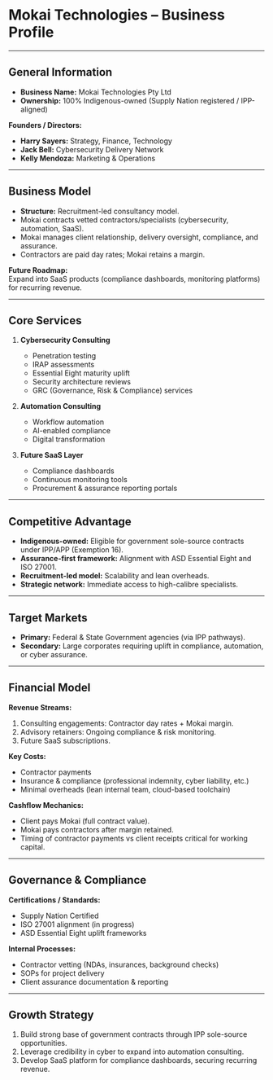# Mokai Technologies – Business Profile

---

## General Information

- **Business Name:** Mokai Technologies Pty Ltd
- **Ownership:** 100% Indigenous-owned (Supply Nation registered / IPP-aligned)

**Founders / Directors:**
- **Harry Sayers:** Strategy, Finance, Technology
- **Jack Bell:** Cybersecurity Delivery Network
- **Kelly Mendoza:** Marketing & Operations

---

## Business Model

- **Structure:** Recruitment-led consultancy model.
- Mokai contracts vetted contractors/specialists (cybersecurity, automation, SaaS).
- Mokai manages client relationship, delivery oversight, compliance, and assurance.
- Contractors are paid day rates; Mokai retains a margin.

**Future Roadmap:**  
Expand into SaaS products (compliance dashboards, monitoring platforms) for recurring revenue.

---

## Core Services

1. **Cybersecurity Consulting**
   - Penetration testing
   - IRAP assessments
   - Essential Eight maturity uplift
   - Security architecture reviews
   - GRC (Governance, Risk & Compliance) services

2. **Automation Consulting**
   - Workflow automation
   - AI-enabled compliance
   - Digital transformation

3. **Future SaaS Layer**
   - Compliance dashboards
   - Continuous monitoring tools
   - Procurement & assurance reporting portals

---

## Competitive Advantage

- **Indigenous-owned:** Eligible for government sole-source contracts under IPP/APP (Exemption 16).
- **Assurance-first framework:** Alignment with ASD Essential Eight and ISO 27001.
- **Recruitment-led model:** Scalability and lean overheads.
- **Strategic network:** Immediate access to high-calibre specialists.

---

## Target Markets

- **Primary:** Federal & State Government agencies (via IPP pathways).
- **Secondary:** Large corporates requiring uplift in compliance, automation, or cyber assurance.

---

## Financial Model

**Revenue Streams:**
1. Consulting engagements: Contractor day rates + Mokai margin.
2. Advisory retainers: Ongoing compliance & risk monitoring.
3. Future SaaS subscriptions.

**Key Costs:**
- Contractor payments
- Insurance & compliance (professional indemnity, cyber liability, etc.)
- Minimal overheads (lean internal team, cloud-based toolchain)

**Cashflow Mechanics:**
- Client pays Mokai (full contract value).
- Mokai pays contractors after margin retained.
- Timing of contractor payments vs client receipts critical for working capital.

---

## Governance & Compliance

**Certifications / Standards:**
- Supply Nation Certified
- ISO 27001 alignment (in progress)
- ASD Essential Eight uplift frameworks

**Internal Processes:**
- Contractor vetting (NDAs, insurances, background checks)
- SOPs for project delivery
- Client assurance documentation & reporting

---

## Growth Strategy

1. Build strong base of government contracts through IPP sole-source opportunities.
2. Leverage credibility in cyber to expand into automation consulting.
3. Develop SaaS platform for compliance dashboards, securing recurring revenue.
